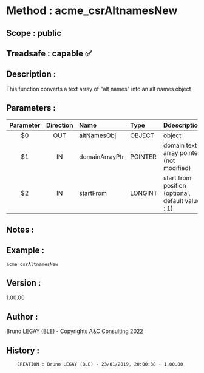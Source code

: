 ﻿# **Method :** acme_csrAltnamesNew
## **Scope :** public
## **Treadsafe :** capable ✅ 
## **Description :** 
This function converts a text array of "alt names" into an alt names object
## **Parameters :** 
| Parameter | Direction | Name | Type | Ddescription | 
|:----:|:----:|:----|:----|:----| 
| $0 | OUT | altNamesObj | OBJECT | object | 
| $1 | IN | domainArrayPtr | POINTER | domain text array pointer (not modified) | 
| $2 | IN | startFrom | LONGINT | start from position (optional, default value : 1) | 

## **Notes :** 

## **Example :** 
```
acme_csrAltnamesNew
```
## **Version :** 
1.00.00
## **Author :** 
Bruno LEGAY (BLE) - Copyrights A&C Consulting 2022
## **History :** 
 
        CREATION : Bruno LEGAY (BLE) - 23/01/2019, 20:00:38 - 1.00.00

